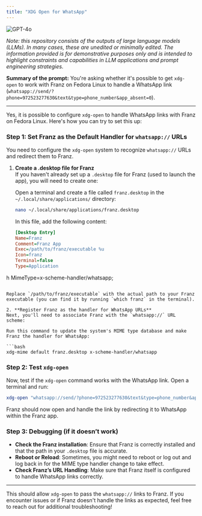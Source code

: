 ```yaml
---
title: "XDG Open for WhatsApp"
---
```

![GPT-4o](https://img.shields.io/badge/GPT--4o-3333FF?style=for-the-badge&logo=openai&logoColor=white)



*Note: this repository consists of the outputs of large language models (LLMs). In many cases, these are unedited or minimally edited. The information provided is for demonstrative purposes only and is intended to highlight constraints and capabilities in LLM applications and prompt engineering strategies.*


**Summary of the prompt:** You're asking whether it's possible to get `xdg-open` to work with Franz on Fedora Linux to handle a WhatsApp link (`whatsapp://send/?phone=972523277630&text&type=phone_number&app_absent=0`).

---

Yes, it is possible to configure `xdg-open` to handle WhatsApp links with Franz on Fedora Linux. Here's how you can try to set this up:

### Step 1: Set Franz as the Default Handler for `whatsapp://` URLs
You need to configure the `xdg-open` system to recognize `whatsapp://` URLs and redirect them to Franz.

1. **Create a .desktop file for Franz**  
   If you haven't already set up a `.desktop` file for Franz (used to launch the app), you will need to create one:

   Open a terminal and create a file called `franz.desktop` in the `~/.local/share/applications/` directory:

   ```bash
   nano ~/.local/share/applications/franz.desktop
   ```

   In this file, add the following content:

   ```ini
   [Desktop Entry]
   Name=Franz
   Comment=Franz App
   Exec=/path/to/franz/executable %u
   Icon=franz
   Terminal=false
   Type=Application
  h MimeType=x-scheme-handler/whatsapp;
   ```

   Replace `/path/to/franz/executable` with the actual path to your Franz executable (you can find it by running `which franz` in the terminal).

2. **Register Franz as the handler for WhatsApp URLs**  
   Next, you'll need to associate Franz with the `whatsapp://` URL scheme:

   Run this command to update the system's MIME type database and make Franz the handler for WhatsApp:

   ```bash
   xdg-mime default franz.desktop x-scheme-handler/whatsapp
   ```

### Step 2: Test `xdg-open`
Now, test if the `xdg-open` command works with the WhatsApp link. Open a terminal and run:

```bash
xdg-open "whatsapp://send/?phone=972523277630&text&type=phone_number&app_absent=0"
```

Franz should now open and handle the link by redirecting it to WhatsApp within the Franz app.

### Step 3: Debugging (if it doesn’t work)
- **Check the Franz installation**: Ensure that Franz is correctly installed and that the path in your `.desktop` file is accurate.
- **Reboot or Reload**: Sometimes, you might need to reboot or log out and log back in for the MIME type handler change to take effect.
- **Check Franz’s URL Handling**: Make sure that Franz itself is configured to handle WhatsApp links correctly.

---

This should allow `xdg-open` to pass the `whatsapp://` links to Franz. If you encounter issues or if Franz doesn't handle the links as expected, feel free to reach out for additional troubleshooting!